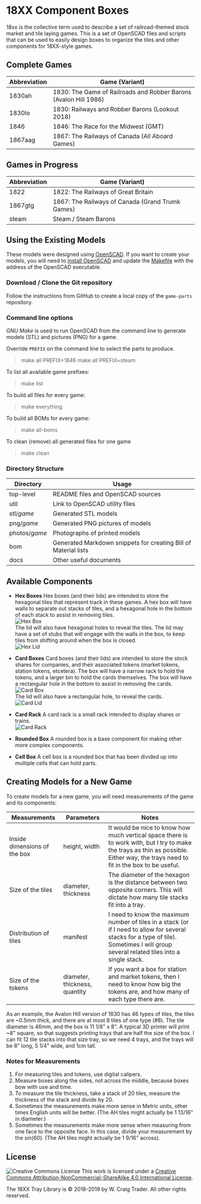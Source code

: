 # 18XX Component Boxes

18xx is the collective term used to describe a set of railroad-themed stock market and tile laying games. This is a set of OpenSCAD files and scripts that can be used to easily design boxes to organize the tiles and other components for 18XX-style games.

## Complete Games

| Abbreviation | Game (Variant) |
| --- | --- |
| 1830ah | 1830: The Game of Railroads and Robber Barons (Avalon Hill 1986) |
| 1830lo | 1830: Railways and Robber Barons (Lookout 2018) |
| 1846 | 1846: The Race for the Midwest (GMT) |
| 1867aag | 1867: The Railways of Canada (All Aboard Games) |


## Games in Progress

| Abbreviation | Game (Variant) |
| --- | --- |
| 1822 | 1822: The Railways of Great Britain |
| 1867gtg | 1867: The Railways of Canada (Grand Trumk Games) |
| steam | Steam / Steam Barons |

## Using the Existing Models

These models were designed using [OpenSCAD](http://www.openscad.org/). If you want to create your models, you will need to [install OpenSCAD](http://www.openscad.org/downloads.html) and update the [Makefile](Makefile) with the address of the OpenSCAD executable.

### Download / Clone the Git repository

Follow the instructions from GitHub to create a local copy of the `game-parts` repository.

### Command line options

_GNU Make_ is used to run OpenSCAD from the command line to generate models (STL) and pictures (PNG) for a game.

Override `PREFIX` on the command line to select the parts to produce.
> make all PREFIX=1846
> make all PREFIX=steam

To list all available game prefixes:
> make list

To build all files for every game:
> make everything

To build all BOMs for every game:
> make all-boms

To clean (remove) all generated files for one game
> make clean

### Directory Structure

| Directory | Usage |
| --- | --- |
| top-level | README files and OpenSCAD sources |
| util | Link to OpenSCAD utility files |
| stl/_game_ | Generated STL models |
| png/_game_ | Generated PNG pictures of models |
| photos/_game_ | Photographs of printed models |
| bom | Generated Markdown snippets for creating Bill of Material lists |
| docs | Other useful documents |

## Available Components

* **Hex Boxes**
  Hex boxes (and their lids) are intended to store the hexagonal tiles that represent track in these games. A hex box will have walls to separate out stacks of tiles, and a hexagonal hole in the bottom of each stack to assist in removing tiles.  
  ![Hex Box](docs/tile-box.png)  
  The lid will also have hexagonal holes to reveal the tiles. The lid may have a set of stubs that will engage with the walls in the box, to keep tiles from shifting around when the box is closed.  
  ![Hex Lid](docs/tile-lid.png)

* **Card Boxes**
  Card boxes (and their lids) are intended to store the stock shares for companies, and their associated tokens (market tokens, station tokens, etcetera). The box will have a narrow rack to hold the tokens, and a larger bin to hold the cards themselves. The box will have a rectangular hole in the bottom to assist in removing the cards.  
  ![Card Box](docs/card-box.png)  
  The lid will also have a rectangular hole, to reveal the cards.  
  ![Card Lid](docs/card-lid.png)

* **Card Rack**
  A card rack is a small rack intended to display shares or trains.  
  ![Card Rack](docs/card-rack.png)
  
* **Rounded Box**
  A rounded box is a base component for making other more complex components.

* **Cell Box**
  A cell box is a rounded box that has been divided up into multiple cells that can hold parts.

## Creating Models for a New Game

To create models for a new game, you will need measurements of the game and its components:

| Measurements | Parameters | Notes |
| --- | --- | --- |
| Inside dimensions of the box | height, width | It would be nice to know how much vertical space there is to work with, but I try to make the trays as thin as possible. Either way, the trays need to fit in the box to be useful. |
| Size of the tiles | diameter, thickness | The diameter of the hexagon is the distance between two opposite corners. This will dictate how many tile stacks fit into a tray. |
| Distribution of tiles | manifest | I need to know the maximum number of tiles in a stack (or if I need to allow for several stacks for a type of tile). Sometimes I will group several related tiles into a single stack. |
| Size of the tokens | diameter, thickness, quantity | If you want a box for station and market tokens, then I need to know how big the tokens are, and how many of each type there are. |

As an example, the Avalon Hill version of 1830 has 46 types of tiles, the tiles are ~0.5mm thick, and there are at most 8 tiles of one type (#8). The tile diameter is 46mm, and the box is 11 1/8" x 8". A typical 3D printer will print ~8" square, so that suggests printing trays that are half the size of the box. I can fit 12 tile stacks into that size tray, so we need 4 trays, and the trays will be 8" long, 5 1/4" wide, and 1cm tall.

### Notes for Measurements

1. For measuring tiles and tokens, use digital calipers.
1. Measure boxes along the sides, not across the middle, because boxes bow with use and time.
1. To measure the tile thickness, take a stack of 20 tiles, measure the thickness of the stack and divide by 20.
1. Sometimes the measurements make more sense in Metric units, other times English units will be better. (The AH tiles might actually be 1 13/16" in diameter.)
1. Sometimes the measurements make more sense when measuring from one face to the opposite face. In this case, divide your measurement by the sin(60). (The AH tiles might actually be 1 9/16" across).

## License
![Creative Commons License](https://i.creativecommons.org/l/by-nc-sa/4.0/88x31.png)
This work is licensed under a [Creative Commons Attribution-NonCommercial-ShareAlike 4.0 International License](http://creativecommons.org/licenses/by-nc-sa/4.0/).

The 18XX Tray Library is © 2018-2019 by W. Craig Trader. All other rights reserved.
